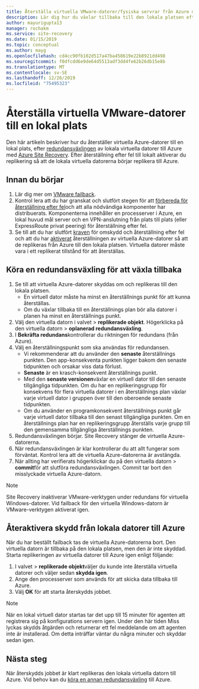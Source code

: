```yaml
---
title: Återställa virtuella VMware-datorer/fysiska servrar från Azure med Azure Site Recovery
description: Lär dig hur du växlar tillbaka till den lokala platsen efter en redundansväxling till Azure, under haveri beredskap för virtuella VMware-datorer och fysiska servrar till Azure.
author: mayurigupta13
manager: rochakm
ms.service: site-recovery
ms.date: 01/15/2019
ms.topic: conceptual
ms.author: mayg
ms.openlocfilehash: cd4cc90fb102d517a47ba458619e22b8921dd498
ms.sourcegitcommit: f0dfcdd6e9de64d5513adf3dd4fe62b26db15e8b
ms.translationtype: MT
ms.contentlocale: sv-SE
ms.lasthandoff: 12/26/2019
ms.locfileid: "75495323"
---
```

# <a name="fail-back-vmware-vms-to-on-premises-site"></a>Återställa virtuella VMware-datorer till en lokal plats

Den här artikeln beskriver hur du återställer virtuella Azure-datorer till en lokal plats, efter [redundansväxlingen](site-recovery-failover.md) av lokala virtuella datorer till Azure med [Azure Site Recovery](site-recovery-overview.md). Efter återställning efter fel till lokalt aktiverar du replikering så att de lokala virtuella datorerna börjar replikera till Azure.

## <a name="before-you-start"></a>Innan du börjar

1. Lär dig mer om [VMware failback](failover-failback-overview.md#vmwarephysical-reprotectionfailback). 
2. Kontrol lera att du har granskat och slutfört stegen för att [förbereda för återställning efter fel](vmware-azure-prepare-failback.md)och att alla nödvändiga komponenter har distribuerats. Komponenterna innehåller en processerver i Azure, en lokal huvud mål server och en VPN-anslutning från plats till plats (eller ExpressRoute privat peering) för återställning efter fel.
3. Se till att du har slutfört [kraven](vmware-azure-reprotect.md#before-you-begin) för omskydd och återställning efter fel och att du har [aktiverat](vmware-azure-reprotect.md#enable-reprotection) återställningen av virtuella Azure-datorer så att de replikeras från Azure till den lokala platsen. Virtuella datorer måste vara i ett replikerat tillstånd för att återställas.




## <a name="run-a-failover-to-fail-back"></a>Köra en redundansväxling för att växla tillbaka

1. Se till att virtuella Azure-datorer skyddas om och replikeras till den lokala platsen. 
    - En virtuell dator måste ha minst en återställnings punkt för att kunna återställas.
    - Om du växlar tillbaka till en återställnings plan bör alla datorer i planen ha minst en återställnings punkt.
2. Välj den virtuella datorn i valvet > **replikerade objekt**. Högerklicka på den virtuella datorn > **oplanerad redundansväxling**.
3. I **Bekräfta redundans**kontrollerar du riktningen för redundans (från Azure).
4. Välj en återställningspunkt som ska användas för redundansen.
    - Vi rekommenderar att du använder den **senaste** återställnings punkten. Den app-konsekventa punkten ligger bakom den senaste tidpunkten och orsakar viss data förlust.
    - **Senaste** är en krasch-konsekvent återställnings punkt.
    - Med den **senaste versionen**växlar en virtuell dator till den senaste tillgängliga tidpunkten. Om du har en replikeringsgrupp för konsekvens för flera virtuella datorer i en återställnings plan växlar varje virtuell dator i gruppen över till den oberoende senaste tidpunkten.
    - Om du använder en programkonsekvent återställnings punkt går varje virtuell dator tillbaka till den senast tillgängliga punkten. Om en återställnings plan har en replikeringsgrupp återställs varje grupp till den gemensamma tillgängliga återställnings punkten.
5. Redundansväxlingen börjar. Site Recovery stänger de virtuella Azure-datorerna.
6. När redundansväxlingen är klar kontrollerar du att allt fungerar som förväntat. Kontrol lera att de virtuella Azure-datorerna är avstängda. 
7. När allting har verifierats högerklickar du på den virtuella datorn > **commit**för att slutföra redundansväxlingen. Commit tar bort den misslyckade virtuella Azure-datorn. 

> [!NOTE]
> Site Recovery inaktiverar VMware-verktygen under redundans för virtuella Windows-datorer. Vid failback för den virtuella Windows-datorn är VMware-verktygen aktiverat igen. 




## <a name="reprotect-from-on-premises-to-azure"></a>Återaktivera skydd från lokala datorer till Azure

När du har beställt failback tas de virtuella Azure-datorerna bort. Den virtuella datorn är tillbaka på den lokala platsen, men den är inte skyddad. Starta replikeringen av virtuella datorer till Azure igen enligt följande:

1. I valvet > **replikerade objekt**väljer du kunde inte återställa virtuella datorer och väljer sedan **skydda igen**.
2. Ange den processerver som används för att skicka data tillbaka till Azure.
3. Välj **OK** för att starta återskydds jobbet.

> [!NOTE]
> När en lokal virtuell dator startas tar det upp till 15 minuter för agenten att registrera sig på konfigurations servern igen. Under den här tiden Miss lyckas skydds åtgärden och returnerar ett fel meddelande om att agenten inte är installerad. Om detta inträffar väntar du några minuter och skyddar sedan igen.

## <a name="next-steps"></a>Nästa steg

När återskydds jobbet är klart replikeras den lokala virtuella datorn till Azure. Vid behov kan du [köra en annan redundansväxling](site-recovery-failover.md) till Azure.

